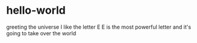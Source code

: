 # hello-world
greeting the universe
I like the letter E
E is the most powerful letter and it's going to take over the world

